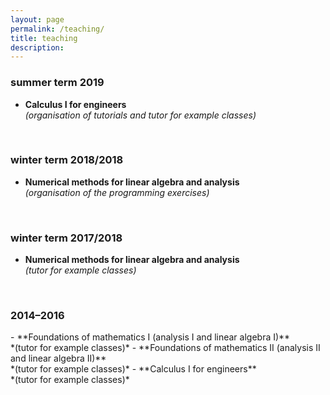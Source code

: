```yaml
---
layout: page
permalink: /teaching/
title: teaching
description:
---
```



<h3 class="year">summer term 2019</h3>

- **Calculus I for engineers** <br/>
  *(organisation of tutorials and tutor for example classes)*

<br/>
<h3 class="year">winter term 2018/2018</h3>

- **Numerical methods for linear algebra and analysis**  <br/>
  *(organisation of the programming exercises)*

<br/>
<h3 class="year">winter term 2017/2018</h3>

- **Numerical methods for linear algebra and analysis**  <br/>
  *(tutor for example classes)*

<br/>
<h3 class="year">2014–2016</h3>
- **Foundations of mathematics I (analysis I and linear algebra I)**  <br/>
  *(tutor for example classes)*
- **Foundations of mathematics II (analysis II and linear algebra II)**  <br/>
  *(tutor for example classes)*
- **Calculus I for engineers** <br/>
  *(tutor for example classes)*
